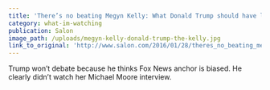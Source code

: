```yaml
---
title: 'There’s no beating Megyn Kelly: What Donald Trump should have learned'
category: what-im-watching
publication: Salon
image_path: /uploads/megyn-kelly-donald-trump-the-kelly.jpg
link_to_original: 'http://www.salon.com/2016/01/28/theres_no_beating_megyn_kelly_what_donald_trump_should_have_learned_from_her_fox_news_interview_with_michael_moore/'
---
```


Trump won’t debate because he thinks Fox News anchor is biased. He clearly didn’t watch her Michael Moore interview.